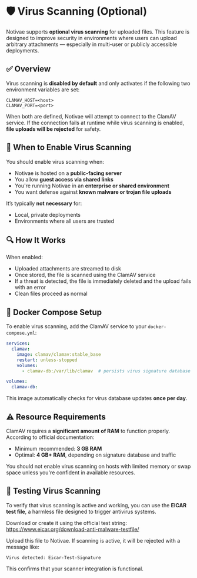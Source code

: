 # 🛡️ Virus Scanning (Optional)

Notivae supports **optional virus scanning** for uploaded files. This feature is designed to improve security in environments where users can upload arbitrary attachments — especially in multi-user or publicly accessible deployments.

## ✅ Overview

Virus scanning is **disabled by default** and only activates if the following two environment variables are set:

```env
CLAMAV_HOST=<host>
CLAMAV_PORT=<port>
```

When both are defined, Notivae will attempt to connect to the ClamAV service. If the connection fails at runtime while virus scanning is enabled, **file uploads will be rejected** for safety.

## 🔧 When to Enable Virus Scanning

You should enable virus scanning when:

- Notivae is hosted on a **public-facing server**
- You allow **guest access via shared links**
- You're running Notivae in an **enterprise or shared environment**
- You want defense against **known malware or trojan file uploads**

It’s typically **not necessary** for:
- Local, private deployments
- Environments where all users are trusted

## 🔍 How It Works

When enabled:
- Uploaded attachments are streamed to disk
- Once stored, the file is scanned using the ClamAV service
- If a threat is detected, the file is immediately deleted and the upload fails with an error
- Clean files proceed as normal

## 🐳 Docker Compose Setup

To enable virus scanning, add the ClamAV service to your `docker-compose.yml`:

```yaml
services:
  clamav:
    image: clamav/clamav:stable_base
    restart: unless-stopped
    volumes:
      - clamav-db:/var/lib/clamav  # persists virus signature database

volumes:
  clamav-db:
```

This image automatically checks for virus database updates **once per day**.

## ⚠️ Resource Requirements

ClamAV requires a **significant amount of RAM** to function properly. According to official documentation:

- Minimum recommended: **3 GB RAM**
- Optimal: **4 GB+ RAM**, depending on signature database and traffic

You should not enable virus scanning on hosts with limited memory or swap space unless you're confident in available resources.

## 🧪 Testing Virus Scanning

To verify that virus scanning is active and working, you can use the **EICAR test file**, a harmless file designed to trigger antivirus systems.

Download or create it using the official test string: <https://www.eicar.org/download-anti-malware-testfile/>

Upload this file to Notivae. If scanning is active, it will be rejected with a message like:

```
Virus detected: Eicar-Test-Signature
```

This confirms that your scanner integration is functional.
